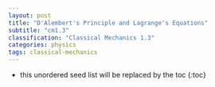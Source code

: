```yaml
---
layout: post
title: "D'Alembert's Principle and Lagrange's Equations"
subtitle: "cm1.3"
classification: "Classical Mechanics 1.3"
categories: physics
tags: classical-mechanics
---
```


<!--more-->
* this unordered seed list will be replaced by the toc
{:toc}